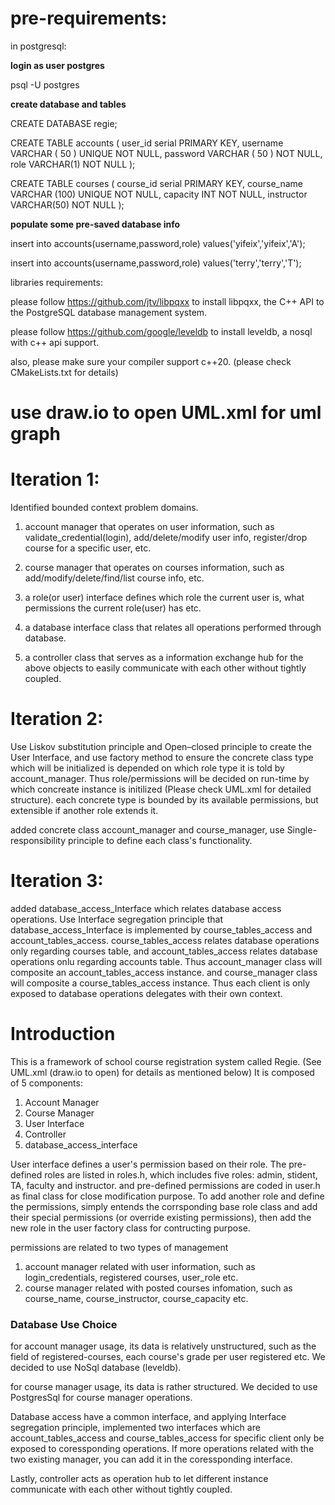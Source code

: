 # pre-requirements: #

in postgresql:

**login as user postgres**

psql -U postgres

**create database and tables**

CREATE DATABASE regie;

CREATE TABLE accounts (
        user_id serial PRIMARY KEY,
        username VARCHAR ( 50 ) UNIQUE NOT NULL,
        password VARCHAR ( 50 ) NOT NULL,
        role VARCHAR(1) NOT NULL
);

CREATE TABLE courses (
        course_id serial PRIMARY KEY,
        course_name VARCHAR (100) UNIQUE NOT NULL,
        capacity INT NOT NULL,
        instructor VARCHAR(50) NOT NULL
);

**populate some pre-saved database info**

insert into accounts(username,password,role) values('yifeix','yifeix','A');

insert into accounts(username,password,role) values('terry','terry','T');

libraries requirements:

please follow https://github.com/jtv/libpqxx to install libpqxx, the C++ API to the PostgreSQL database management system.

please follow https://github.com/google/leveldb to install leveldb, a nosql with c++ api support.

also, please make sure your compiler support c++20. (please check CMakeLists.txt for details)


# **use draw.io to open UML.xml for uml graph**

# Iteration 1: #

Identified bounded context problem domains.
1. account manager that operates on user information, such as validate_credential(login), add/delete/modify user info, register/drop course for a specific user, etc.

2. course manager that operates on courses information, such as add/modify/delete/find/list course info, etc.

3. a role(or user) interface defines which role the current user is, what permissions the current role(user) has etc.

4. a database interface class that relates all operations performed through database.

5. a controller class that serves as a information exchange hub for the above objects to easily communicate with each other without tightly coupled.

# Iteration 2: #

Use Liskov substitution principle and Open–closed principle to create the User Interface, and use factory method to ensure the concrete class type which will be initialized is depended on which role type it is told by account_manager. Thus role/permissions will be decided on run-time by which concreate instance is initilized (Please check UML.xml for detailed structure). each concrete type is bounded by its available permissions, but extensible if another role extends it.

added concrete class account_manager and course_manager, use Single-responsibility principle to define each class's functionality.

# Iteration 3: #

added database_access_Interface which relates database access operations. Use Interface segregation principle that database_access_Interface is implemented by course_tables_access and account_tables_access. course_tables_access relates database operations only regarding courses table, and account_tables_access relates database operations onlu regarding accounts table. Thus account_manager class will composite an account_tables_access instance. and course_manager class will composite a course_tables_access instance. Thus each client is only exposed to database operations delegates with their own context.

# Introduction #

This is a framework of school course registration system called Regie.
(See UML.xml (draw.io to open) for details as mentioned below)
It is composed of 5 components:
1. Account Manager
2. Course Manager
3. User Interface
4. Controller
5. database_access_interface

User interface defines a user's permission based on their role. The pre-defined roles are listed in roles.h, which includes five roles: admin, stident, TA, faculty and instructor.
and pre-defined permissions are coded in user.h as final class for close modification purpose.
To add another role and define the permissions, simply entends the corrsponding base role class and add their special permissions (or override existing permissions), then add the new role in the user factory class for contructing purpose.

permissions are related to two types of management
1. account manager
    related with user information, such as login_credentials, registered courses, user_role  etc.
2. course manager
    related with posted courses infomation, such as course_name, course_instructor, course_capacity etc.

### Database Use Choice ###

for account manager usage, its data is relatively unstructured, such as the field of registered-courses, each course's grade per user registered etc. We decided to use NoSql database (leveldb).

for course manager usage, its data is rather structured. We decided to use PostgresSql for course manager operations.

Database access have a common interface, and applying Interface segregation principle, implemented two interfaces which are account_tables_access and course_tables_access for specific client only be exposed to coressponding operations. If more operations related with the two existing manager, you can add it in the coressponding interface.

Lastly, controller acts as operation hub to let different instance communicate with each other without tightly coupled.
